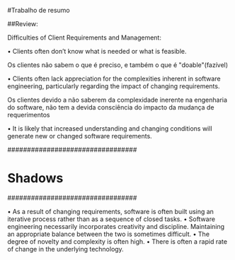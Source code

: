 #Trabalho de resumo

##Review:

Difficulties of Client Requirements and Management: 

• Clients often don’t know what is needed or what is feasible.

  Os clientes não sabem o que é preciso, e também o que é "doable"(fazível)

• Clients often lack appreciation for the complexities inherent in software engineering, particularly regarding the impact of changing requirements.

  Os clientes devido a não saberem da complexidade inerente na engenharia do software, não tem a devida consciência do impacto da mudança de requerimentos

•  It is likely that increased understanding and changing conditions will generate new or changed software requirements.    


#################################
#             Shadows           #
#################################



• As a result of changing requirements, software is often built using an iterative process rather than as a sequence of closed tasks.
• Software engineering necessarily incorporates creativity and discipline. Maintaining an appropriate balance between the two is sometimes difficult.
• The degree of novelty and complexity is often high.
• There is often a rapid rate of change in the underlying technology. 
